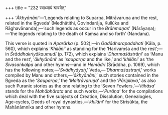 +++
title = "232 स्वाध्यायं श्रावयेत्"

+++
‘*Ākhyānāni*’—‘Legends relating to Suparṇa, Mitrāvaruṇa and the rest,
related in the Ṛgveda’ (Medhātithi, Govindarāja, Kullūka and
Rāghavānanda);—‘such legends as occur in the *Brāhmaṇas*’
(Nārāyaṇa);—‘the legends relating to the death of Kaṃsa and so forth’
(Nandana).

This verse is quoted in *Aparārka* (p. 502);—in *Gadādharapaddhati*
(Kāla, p. 560), which explains ‘*Khilāni*’ as standing for the
‘Harivaṃśa and the rest’;—in *Śrāddhakriyākaumudī* (p. 172), which
explains ‘*Dharmaśāstrāṇi*’ as ‘Manu and the rest’, ‘*ākhyānāni*’ as
‘*sauparṇa* and the like,’ and ‘*khilāni*’ as ‘the *Śivasaṅkalpa* and
other hymns—and in *Hemādri* (Śrāddha, p. 1069), which has the following
notes;—‘*Svādhyāyaḥ*,’ Veda,—‘*Dharmaśastraṇi*,’ works compiled by Manu
and others,—‘*ākhyānāni*,’ such stories contained in the Ṛgveda as the
‘*Sauparṇa*,’ the ‘*Maitrāvaruṇa*’ and the ‘*Pāriplava*,’ as also such
Puranic stories as the one relating to the ‘Seven Fowlers,’—‘*itihāsa*’
stands for the *Mahābhārata* and such works,—‘*Purāṇa*’ for the
compilations which deal with the five subjects of Creation, Dissolution,
Genealogies, Age-cycles, Deeds of royal dynasties,—‘*khilāni*’ for the
Strīsūkta, the Mahānāmnika and other hymns.



